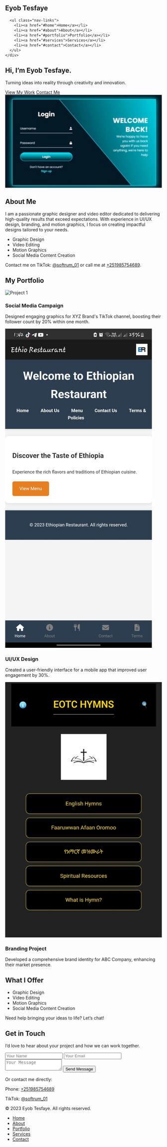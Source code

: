 <!DOCTYPE html>
<html lang="en">
<head>
  <meta charset="UTF-8">
  <meta name="viewport" content="width=device-width, initial-scale=1.0">
  <title>Eyob Tesfaye - Portfolio</title>
  <link rel="stylesheet" href="styles.css">
  <script defer src="script.js"></script>
</head>
<body>
  <!-- Navbar -->
  <nav class="navbar">
    <div class="container">
      <h1 class="logo">Eyob Tesfaye</h1>
      
      <ul class="nav-links">
        <li><a href="#home">Home</a></li>
        <li><a href="#about">About</a></li>
        <li><a href="#portfolio">Portfolio</a></li>
        <li><a href="#services">Services</a></li>
        <li><a href="#contact">Contact</a></li>
      </ul>
    </div>
  </nav>

  <!-- Hero Section -->
  <section id="home" class="hero">
    <div class="container">
      <h2 class="hero-title">Hi, I’m Eyob Tesfaye.</h2>
      <p class="hero-subtitle">Turning ideas into reality through creativity and innovation.</p>
      <div class="hero-buttons">
        <a href="#portfolio" class="btn btn-primary">View My Work</a>
        <a href="#contact" class="btn btn-secondary">Contact Me</a>
      </div>
    </div>
  </section>

  <!-- About Section -->
  <section id="about" class="about">
    <div class="container">
      <img src="pro.jpg" alt="Eyob Tesfaye" class="profile-pic">
      <div class="about-content">
        <h2>About Me</h2>
        <p>I am a passionate graphic designer and video editor dedicated to delivering high-quality results that exceed expectations. With experience in UI/UX design, branding, and motion graphics, I focus on creating impactful designs tailored to your needs.</p>
        <ul class="skills">
          <li>Graphic Design</li>
          <li>Video Editing</li>
          <li>Motion Graphics</li>
          <li>Social Media Content Creation</li>
        </ul>
        <p>Contact me on TikTok: <a href="https://www.tiktok.com/@softrum_01" target="_blank">@softrum_01</a> or call me at <a href="tel:+251985754689">+251985754689</a>.</p>
      </div>
    </div>
  </section>

  <!-- Portfolio Section -->
  <section id="portfolio" class="portfolio">
    <div class="container">
      <h2>My Portfolio</h2>
      <div class="project-grid">
        <div class="project">
          <img src="project1.jpg" alt="Project 1">
          <div class="project-info">
            <h3>Social Media Campaign</h3>
            <p>Designed engaging graphics for XYZ Brand's TikTok channel, boosting their follower count by 20% within one month.</p>
          </div>
        </div>
        <div class="project">
          <img src="Eee.jpg" alt="Project 2">
          <div class="project-info">
            <h3>UI/UX Design</h3>
            <p>Created a user-friendly interface for a mobile app that improved user engagement by 30%.</p>
          </div>
        </div>
        <div class="project">
          <img src="Aaa.jpg" alt="Project 3">
          <div class="project-info">
            <h3>Branding Project</h3>
            <p>Developed a comprehensive brand identity for ABC Company, enhancing their market presence.</p>
          </div>
        </div>
      </div>
    </div>
  </section>

  <!-- Services Section -->
  <section id="services" class="services">
    <div class="container">
      <h2>What I Offer</h2>
      <ul class="service-list">
        <li>Graphic Design</li>
        <li>Video Editing</li>
        <li>Motion Graphics</li>
        <li>Social Media Content Creation</li>
      </ul>
      <p>Need help bringing your ideas to life? Let’s chat!</p>
    </div>
  </section>

  <!-- Contact Section -->
  <section id="contact" class="contact">
    <div class="container">
      <h2>Get in Touch</h2>
      <p>I’d love to hear about your project and how we can work together.</p>
      <form id="contact-form">
        <input type="text" placeholder="Your Name" required>
        <input type="email" placeholder="Your Email" required>
        <textarea placeholder="Your Message" required></textarea>
        <button type="submit" class="btn btn-primary">Send Message</button>
      </form>
      <p>Or contact me directly:</p>
      <p>Phone: <a href="tel:+251985754689">+251985754689</a></p>
      <p>TikTok: <a href="https://www.tiktok.com/@softrum_01" target="_blank">@softrum_01</a></p>
    </div>
  </section>

  <!-- Footer -->
  <footer class="footer">
    <div class="container">
      <p>&copy; 2023 Eyob Tesfaye. All rights reserved.</p>
      <ul class="footer-links">
        <li><a href="#home">Home</a></li>
        <li><a href="#about">About</a></li>
        <li><a href="#portfolio">Portfolio</a></li>
        <li><a href="#services">Services</a></li>
        <li><a href="#contact">Contact</a></li>
      </ul>
    </div>
  </footer>
</body>
</html>
